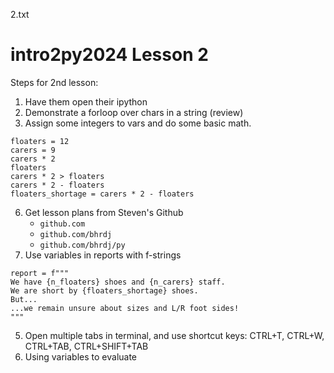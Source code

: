 2.txt
# intro2py2024 Lesson 2

Steps for 2nd lesson:
1. Have them open their ipython
2. Demonstrate a forloop over chars in a string (review)
3. Assign some integers to vars and do some basic math.
```
floaters = 12
carers = 9
carers * 2
floaters
carers * 2 > floaters
carers * 2 - floaters
floaters_shortage = carers * 2 - floaters
```
6. Get lesson plans from Steven's Github
    - `github.com`
    - `github.com/bhrdj`
    - `github.com/bhrdj/py`
5. Use variables in reports with f-strings
```
report = f"""
We have {n_floaters} shoes and {n_carers} staff.
We are short by {floaters_shortage} shoes.
But...
...we remain unsure about sizes and L/R foot sides!
"""
```
5. Open multiple tabs in terminal, and use shortcut keys:
CTRL+T,
CTRL+W,
CTRL+TAB,
CTRL+SHIFT+TAB
6. Using variables to evaluate 







